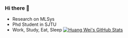 ### Hi there 👋
- Research on MLSys
- Phd Student in SJTU
- Work, Study, Eat, Sleep
[![Huang Wei's GitHub Stats](https://github-readme-stats.vercel.app/api?username=huangwei021230&theme=tokyonight)](https://github.com/anuraghazra/github-readme-stats)
